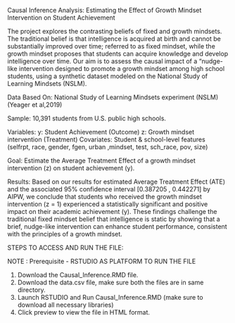 Causal Inference Analysis: Estimating the Effect of Growth Mindset Intervention on Student Achievement

The project explores the contrasting beliefs of fixed and growth mindsets. The traditional belief is that intelligence is acquired at birth and cannot be substantially improved over time; referred to as fixed mindset, while the growth mindset proposes that students can acquire knowledge and develop intelligence over time.
Our aim is to assess the causal impact of a “nudge-like intervention designed to promote a growth mindset among high school students, using a synthetic dataset modeled on the National Study of Learning Mindsets (NSLM).

Data Based On: National Study of Learning Mindsets experiment (NSLM) (Yeager et al,2019)

Sample: 10,391 students from U.S. public high schools.

Variables:
y: Student Achievement (Outcome)
z: Growth mindset intervention (Treatment)
Covariates: Student & school-level features (selfrpt, race, gender, fgen, urban ,mindset, test, sch_race, pov, size)

Goal: Estimate the Average Treatment Effect of a growth mindset intervention (z) on student achievement (y).

Results: Based on our results for estimated Average Treatment Effect (ATE) and the associated 95% confidence interval [0.387205 , 0.442271] by
AIPW, we conclude that students who received the growth mindset intervention (z = 1) experienced a statistically significant and positive impact on their academic achievement (y). These findings challenge the traditional fixed mindset belief that intelligence is static by showing that a brief, nudge-like intervention can enhance student performance, consistent with the principles of a growth mindset.


STEPS TO ACCESS AND RUN THE FILE:

NOTE : Prerequisite - RSTUDIO AS PLATFORM TO RUN THE FILE

1) Download the Causal_Inference.RMD file.
2) Download the  data.csv file, make sure both the files are in same directory.
3) Launch RSTUDIO and Run Causal_Inference.RMD (make sure to download all necessary libraries)
4) Click preview to view the file in HTML format.
